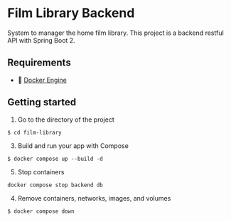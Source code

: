 # Film Library Backend
<!--
![Build Status](https://img.shields.io/jenkins/build?jobUrl=http://ec2-34-252-201-217.eu-west-1.compute.amazonaws.com/job/film-library-ci/&style=for-the-badge)
-->

System to manager the home film library. This project is a backend restful API with Spring Boot 2.

## Requirements

- :whale: [Docker Engine](https://docs.docker.com/engine/install/)

## Getting started

1. Go to the directory of the project
```shell
$ cd film-library
```
3. Build and run your app with Compose
```shell
$ docker compose up --build -d 
```
5. Stop containers
```
docker compose stop backend db
```
4. Remove containers, networks, images, and volumes
```shell
$ docker compose down
```
